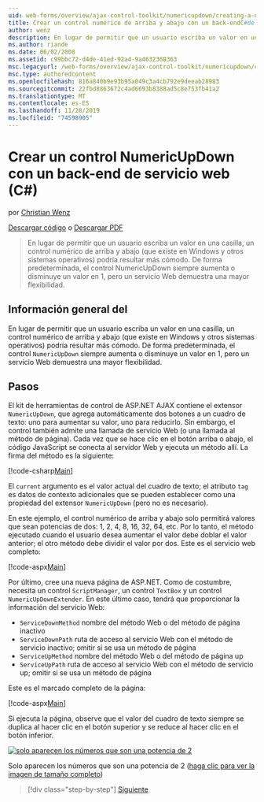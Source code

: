```yaml
---
uid: web-forms/overview/ajax-control-toolkit/numericupdown/creating-a-numeric-up-down-control-with-a-web-service-backend-cs
title: Crear un control numérico de arriba y abajo con un back-endC#de servicio Web () | Microsoft Docs
author: wenz
description: En lugar de permitir que un usuario escriba un valor en una casilla, un control numérico de arriba y abajo (que existe en Windows y otros sistemas operativos) podría demostrar como más c...
ms.author: riande
ms.date: 06/02/2008
ms.assetid: c99bbc72-d4de-41ed-92a4-9a4632368363
msc.legacyurl: /web-forms/overview/ajax-control-toolkit/numericupdown/creating-a-numeric-up-down-control-with-a-web-service-backend-cs
msc.type: authoredcontent
ms.openlocfilehash: 816a840b9e93b95a049c3a4cb792e9deeab28983
ms.sourcegitcommit: 22fbd8863672c4ad6693b8388ad5c8e753fb41a2
ms.translationtype: MT
ms.contentlocale: es-ES
ms.lasthandoff: 11/28/2019
ms.locfileid: "74598905"
---
```

# <a name="creating-a-numeric-updown-control-with-a-web-service-backend-c"></a>Crear un control NumericUpDown con un back-end de servicio web (C#)

por [Christian Wenz](https://github.com/wenz)

[Descargar código](https://download.microsoft.com/download/9/3/f/93f8daea-bebd-4821-833b-95205389c7d0/numericupdown1.cs.zip) o [Descargar PDF](https://download.microsoft.com/download/2/d/c/2dc10e34-6983-41d4-9c08-f78f5387d32b/numericupdown1CS.pdf)

> En lugar de permitir que un usuario escriba un valor en una casilla, un control numérico de arriba y abajo (que existe en Windows y otros sistemas operativos) podría resultar más cómodo. De forma predeterminada, el control NumericUpDown siempre aumenta o disminuye un valor en 1, pero un servicio Web demuestra una mayor flexibilidad.

## <a name="overview"></a>Información general del

En lugar de permitir que un usuario escriba un valor en una casilla, un control numérico de arriba y abajo (que existe en Windows y otros sistemas operativos) podría resultar más cómodo. De forma predeterminada, el control `NumericUpDown` siempre aumenta o disminuye un valor en 1, pero un servicio Web demuestra una mayor flexibilidad.

## <a name="steps"></a>Pasos

El kit de herramientas de control de ASP.NET AJAX contiene el extensor `NumericUpDown`, que agrega automáticamente dos botones a un cuadro de texto: uno para aumentar su valor, uno para reducirlo. Sin embargo, el control también admite una llamada de servicio Web (o una llamada al método de página). Cada vez que se hace clic en el botón arriba o abajo, el código JavaScript se conecta al servidor Web y ejecuta un método allí. La firma del método es la siguiente:

[!code-csharp[Main](creating-a-numeric-up-down-control-with-a-web-service-backend-cs/samples/sample1.cs)]

El `current` argumento es el valor actual del cuadro de texto; el atributo `tag` es datos de contexto adicionales que se pueden establecer como una propiedad del extensor `NumericUpDown` (pero no es necesario).

En este ejemplo, el control numérico de arriba y abajo solo permitirá valores que sean potencias de dos: 1, 2, 4, 8, 16, 32, 64, etc. Por lo tanto, el método ejecutado cuando el usuario desea aumentar el valor debe doblar el valor anterior; el otro método debe dividir el valor por dos. Este es el servicio web completo:

[!code-aspx[Main](creating-a-numeric-up-down-control-with-a-web-service-backend-cs/samples/sample2.aspx)]

Por último, cree una nueva página de ASP.NET. Como de costumbre, necesita un control `ScriptManager`, un control `TextBox` y un control `NumericUpDownExtender`. En este último caso, tendrá que proporcionar la información del servicio Web:

- `ServiceDownMethod` nombre del método Web o del método de página inactivo
- `ServiceDownPath` ruta de acceso al servicio Web con el método de servicio inactivo; omitir si se usa un método de página
- `ServiceUpMethod` nombre del método Web o del método de página up
- `ServiceUpPath` ruta de acceso al servicio Web con el método de servicio up; omitir si se usa un método de página

Este es el marcado completo de la página:

[!code-aspx[Main](creating-a-numeric-up-down-control-with-a-web-service-backend-cs/samples/sample3.aspx)]

Si ejecuta la página, observe que el valor del cuadro de texto siempre se duplica al hacer clic en el botón superior y se reduce al hacer clic en el botón inferior.

[![solo aparecen los números que son una potencia de 2](creating-a-numeric-up-down-control-with-a-web-service-backend-cs/_static/image2.png)](creating-a-numeric-up-down-control-with-a-web-service-backend-cs/_static/image1.png)

Solo aparecen los números que son una potencia de 2 ([haga clic para ver la imagen de tamaño completo](creating-a-numeric-up-down-control-with-a-web-service-backend-cs/_static/image3.png))

> [!div class="step-by-step"]
> [Siguiente](creating-a-numeric-up-down-control-with-a-web-service-backend-vb.md)
